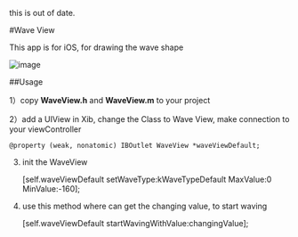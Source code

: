 this is out of date. 

#Wave View

This app is for iOS, for drawing the wave shape

![image](http://t1.qpic.cn/mblogpic/6bb55d6892d173ccd612/2000.jpg)

##Usage

1）copy **WaveView.h** and **WaveView.m** to your project

2）add a UIView in Xib, change the Class to Wave View, make connection to your viewController

    @property (weak, nonatomic) IBOutlet WaveView *waveViewDefault;

3) init the WaveView

    [self.waveViewDefault setWaveType:kWaveTypeDefault MaxValue:0 MinValue:-160];
    
4) use this method where can get the changing value, to start waving

    [self.waveViewDefault startWavingWithValue:changingValue];

